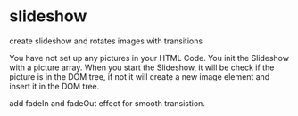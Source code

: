 # slideshow
create slideshow and rotates images with transitions

You have not set up any pictures in your HTML Code. You init the Slideshow with a picture array.
When you start the Slideshow, it will be check if the picture is in the DOM tree, if not it will create a new image element and insert it in the DOM tree.

add fadeIn and fadeOut effect for smooth transistion.

<script>
  var pictures = [	new Picture('hochzeitsauto-jaguar-hamburg-lueneburg-mieten-121404.jpg', 'here is my alt and title Text'),
                    new Picture('hochzeitsauto-jaguar-hamburg-lueneburg-mieten-5749.jpg', 'Hochzeitsauto Hamburg Jaguar XKR X100 mieten'),
                    new Picture('hochzeitsauto-jaguar-hamburg-lueneburg-mieten-5777.jpg', 'Hochzeitsauto Hamburg Lüneburg Jaguar XJ308 mieten'),
                   .... ];
  var slider = new Slideshow('slideshow', pictures, 4000);
  slider.autoplay();
</script>
